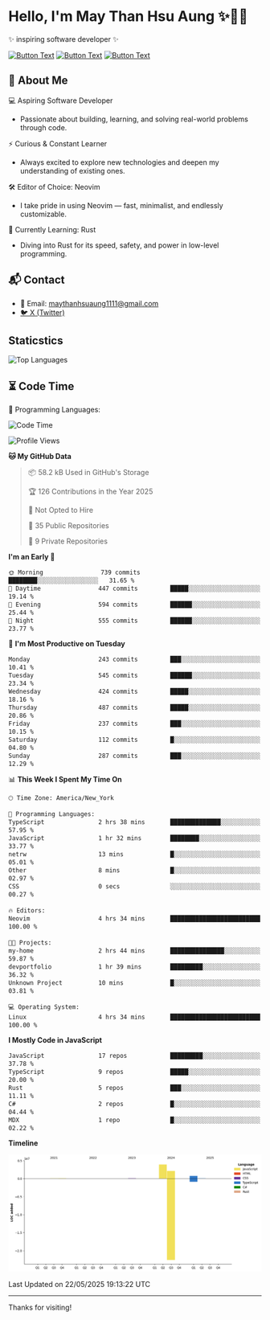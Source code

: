 # Hello, I'm May Than Hsu Aung ✨👱‍♀️
✨ inspiring software developer ✨

[![Button Text](https://img.shields.io/badge/Linked%20In-blue?style=for-the-badge)](https://www.linkedin.com/in/maythanhsu/)
[![Button Text](https://img.shields.io/badge/My%20Portfolio-pink?style=for-the-badge)](https://mayshecodes.vercel.app)
[![Button Text](https://img.shields.io/badge/Github-black?style=for-the-badge)](https://github.com/maythanhsuaung0-0)

## 👋 About Me

  💻 Aspiring Software Developer
  - Passionate about building, learning, and solving real-world problems through code.

  ⚡ Curious & Constant Learner
  - Always excited to explore new technologies and deepen my understanding of existing ones.

  🛠️ Editor of Choice: Neovim
  - I take pride in using Neovim — fast, minimalist, and endlessly customizable.

  🦀 Currently Learning: Rust
  - Diving into Rust for its speed, safety, and power in low-level programming.
    
## 📬 Contact
- 📧 Email: maythanhsuaung1111@gmail.com
- [🐦 X (Twitter)](https://x.com/@shizuko042k)
  
## Staticstics

![Top Languages](https://github-readme-stats.vercel.app/api/top-langs/?username=maythanhsuaung0-0&layout=compact&theme=tokyonight)

## ⏳ Code Time


💬 Programming Languages: 
<!--START_SECTION:waka-->
![Code Time](http://img.shields.io/badge/Code%20Time-151%20hrs%2050%20mins-blue)

![Profile Views](http://img.shields.io/badge/Profile%20Views-138-blue)

**🐱 My GitHub Data** 

> 📦 58.2 kB Used in GitHub's Storage 
 > 
> 🏆 126 Contributions in the Year 2025
 > 
> 🚫 Not Opted to Hire
 > 
> 📜 35 Public Repositories 
 > 
> 🔑 9 Private Repositories 
 > 
**I'm an Early 🐤** 

```text
🌞 Morning                739 commits         ████████░░░░░░░░░░░░░░░░░   31.65 % 
🌆 Daytime                447 commits         █████░░░░░░░░░░░░░░░░░░░░   19.14 % 
🌃 Evening                594 commits         ██████░░░░░░░░░░░░░░░░░░░   25.44 % 
🌙 Night                  555 commits         ██████░░░░░░░░░░░░░░░░░░░   23.77 % 
```
📅 **I'm Most Productive on Tuesday** 

```text
Monday                   243 commits         ███░░░░░░░░░░░░░░░░░░░░░░   10.41 % 
Tuesday                  545 commits         ██████░░░░░░░░░░░░░░░░░░░   23.34 % 
Wednesday                424 commits         █████░░░░░░░░░░░░░░░░░░░░   18.16 % 
Thursday                 487 commits         █████░░░░░░░░░░░░░░░░░░░░   20.86 % 
Friday                   237 commits         ███░░░░░░░░░░░░░░░░░░░░░░   10.15 % 
Saturday                 112 commits         █░░░░░░░░░░░░░░░░░░░░░░░░   04.80 % 
Sunday                   287 commits         ███░░░░░░░░░░░░░░░░░░░░░░   12.29 % 
```


📊 **This Week I Spent My Time On** 

```text
🕑︎ Time Zone: America/New_York

💬 Programming Languages: 
TypeScript               2 hrs 38 mins       ██████████████░░░░░░░░░░░   57.95 % 
JavaScript               1 hr 32 mins        ████████░░░░░░░░░░░░░░░░░   33.77 % 
netrw                    13 mins             █░░░░░░░░░░░░░░░░░░░░░░░░   05.01 % 
Other                    8 mins              █░░░░░░░░░░░░░░░░░░░░░░░░   02.97 % 
CSS                      0 secs              ░░░░░░░░░░░░░░░░░░░░░░░░░   00.27 % 

🔥 Editors: 
Neovim                   4 hrs 34 mins       █████████████████████████   100.00 % 

🐱‍💻 Projects: 
my-home                  2 hrs 44 mins       ███████████████░░░░░░░░░░   59.87 % 
devportfolio             1 hr 39 mins        █████████░░░░░░░░░░░░░░░░   36.32 % 
Unknown Project          10 mins             █░░░░░░░░░░░░░░░░░░░░░░░░   03.81 % 

💻 Operating System: 
Linux                    4 hrs 34 mins       █████████████████████████   100.00 % 
```

**I Mostly Code in JavaScript** 

```text
JavaScript               17 repos            █████████░░░░░░░░░░░░░░░░   37.78 % 
TypeScript               9 repos             █████░░░░░░░░░░░░░░░░░░░░   20.00 % 
Rust                     5 repos             ███░░░░░░░░░░░░░░░░░░░░░░   11.11 % 
C#                       2 repos             █░░░░░░░░░░░░░░░░░░░░░░░░   04.44 % 
MDX                      1 repo              █░░░░░░░░░░░░░░░░░░░░░░░░   02.22 % 
```



**Timeline**

![Lines of Code chart](https://raw.githubusercontent.com/maythanhsuaung0-0/maythanhsuaung0-0/main/assets/bar_graph.png)


 Last Updated on 22/05/2025 19:13:22 UTC
<!--END_SECTION:waka-->


-----

Thanks for visiting!
